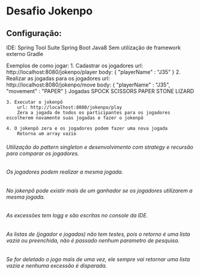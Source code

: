 # Desafio Jokenpo

## Configuração:
IDE: Spring Tool Suite
Spring Boot
Java8
Sem utilização de framework externo
Gradle

Exemplos de como jogar:
	1. Cadastrar os jogadores
		url: http://localhost:8080/jokenpo/player
		body: {
				"playerName" : "J35"
			  }
	2. Realizar as jogadas para os jogadores
		url: http://localhost:8080/jokenpo/move
		body: {
				"playerName" : "J35",
				"movement" : "PAPER"
			  }
		Jogadas
			SPOCK
			SCISSORS
			PAPER
			STONE
			LIZARD
		
	3. Executar o jokenpô
		url: http://localhost:8080/jokenpo/play
		Zera a jogada de todos os participantes para os jogadores escolherem novamente suas jogadas e fazer o jokenpô
		
	4. O jokenpô zera e os jogadores podem fazer uma nova jogada
		Retorna um array vazio
	

###### Utilização do pattern singleton e desenvolvimento com strategy e recursão para comparar os jogadores.
###### Os jogadores podem realizar a mesma jogada.
###### No jokenpô pode existir mais de um ganhador se os jogadores utilizarem a mesma jogada.
###### As excessões tem logg e são escritas no console da IDE.
###### As listas de (jogador e jogadas) não tem testes, pois o retorno é uma lista vazia ou preenchida, não é passado nenhum parametro de pesquisa.
###### Se for deletado o jogo mais de uma vez, ele sempre vai retornar uma lista vazia e nenhuma excessão é disparada.





